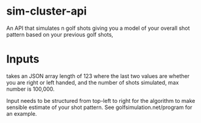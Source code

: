 # sim-cluster-api
An API that simulates n golf shots giving you a model of your overall shot pattern based on your previous golf shots, 

# Inputs
takes an JSON array length of 123 where the last two values are whether you are right or left handed, and the number of shots simulated, max number is 100,000.  

Input needs to be structured from top-left to right for the algorithm to make sensible estimate of your shot pattern. See golfsimulation.net/program for an example.
